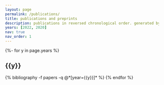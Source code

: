 ```yaml
---
layout: page
permalink: /publications/
title: publications and preprints
description: publications in reversed chronological order. generated by jekyll-scholar.
years: [2022, 2020]
nav: true
nav_order: 1
---
```

<!-- _pages/publications.md -->
<div class="publications">

{%- for y in page.years %}
  <h2 class="year">{{y}}</h2>
  {% bibliography -f papers -q @*[year={{y}}]* %}
{% endfor %}

</div>
